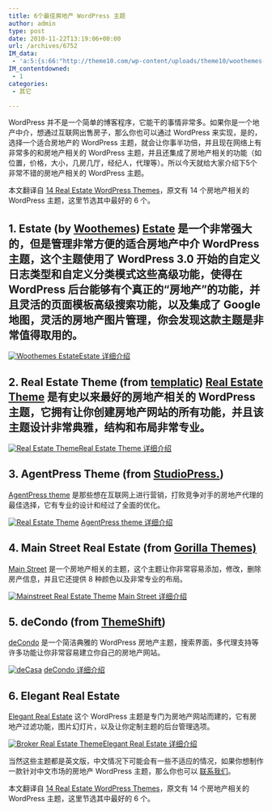 ```yaml
---
title: 6个最佳房地产 WordPress 主题
author: admin
type: post
date: 2010-11-22T13:19:06+00:00
url: /archives/6752
IM_data:
 - 'a:5:{s:66:"http://theme10.com/wp-content/uploads/theme10/woothemes-estate.jpg";s:76:"http://blog.haohtml.com/wp-content/uploads/2011/03/16a9_woothemes-estate.jpg";s:66:"http://fairyfish.net/wp-content/plugins/all-in-one/images/grey.gif";s:64:"http://blog.haohtml.com/wp-content/uploads/2011/03/60ae_grey.gif";s:60:"http://theme10.com/wp-content/uploads/theme10/agentpress.jpg";s:70:"http://blog.haohtml.com/wp-content/uploads/2011/03/f60e_agentpress.jpg";s:60:"http://theme10.com/wp-content/uploads/theme10/mainstreet.jpg";s:70:"http://blog.haohtml.com/wp-content/uploads/2011/03/3916_mainstreet.jpg";s:56:"http://theme10.com/wp-content/uploads/theme10/decasa.jpg";s:66:"http://blog.haohtml.com/wp-content/uploads/2011/03/7d0c_decasa.jpg";}'
IM_contentdowned:
 - 1
categories:
 - 其它

---
```

WordPress 并不是一个简单的博客程序，它能干的事情非常多。如果你是一个地产中介，想通过互联网出售房子，那么你也可以通过 WordPress 来实现，是的，选择一个适合房地产的 WordPress 主题，就会让你事半功倍，并且现在网络上有非常多的和房地产相关的 WordPress 主题，并且还集成了房地产相关的功能（如位置，价格，大小，几房几厅，经纪人，代理等）。所以今天就给大家介绍下5个非常不错的房地产相关的 WordPress 主题。

本文翻译自 [14 Real Estate WordPress Themes](http://theme10.com/best-real-estate-wordpress-themes/ "Permalink to 14 Real Estate WordPress Themes")，原文有 14 个房地产相关的 WordPress 主题，这里节选其中最好的 6 个。

## 1. Estate (by [Woothemes](http://www.woothemes.com/amember/go.php?r=1023&i=l1)) [Estate](http://www.woothemes.com/amember/go.php?r=1023&i=l80) 是一个非常强大的，但是管理非常方便的适合房地产中介 WordPress 主题，这个主题使用了 WordPress 3.0 开始的自定义日志类型和自定义分类模式这些高级功能，使得在 WordPress 后台能够有个真正的“房地产”的功能，并且灵活的页面模板高级搜索功能，以及集成了 Google 地图，灵活的房地产图片管理，你会发现这款主题是非常值得取用的。

[![Woothemes Estate](http://theme10.com/wp-content/uploads/theme10/woothemes-estate.jpg)](http://www.woothemes.com/amember/go.php?r=1023&i=l80)[Estate 详细介绍](http://www.woothemes.com/amember/go.php?r=1023&i=l80)

## 2. Real Estate Theme (from [templatic](http://templatic.com/members/go.php?r=6153&i=l0)) [Real Estate Theme](http://templatic.com/members/go.php?r=6153&i=l35) 是有史以来最好的房地产相关的 WordPress 主题，它拥有让你创建房地产网站的所有功能，并且该主题设计非常典雅，结构和布局非常专业。

[![Real Estate Theme ](http://fairyfish.net/wp-content/plugins/all-in-one/images/grey.gif)](http://templatic.com/members/go.php?r=6153&i=l35)[Real Estate Theme 详细介绍](http://templatic.com/members/go.php?r=6153&i=l35)

## 3. AgentPress Theme (from [StudioPress.](https://www.e-junkie.com/ecom/gb.php?cl=10214&c=ib&aff=30098))

[AgentPress theme][1] 是那些想在互联网上进行营销，打败竞争对手的房地产代理的最佳选择，它有专业的设计和经过了全面的优化。

[![Real Estate Theme ](http://theme10.com/wp-content/uploads/theme10/agentpress.jpg)][1]
[AgentPress theme 详细介绍][1]

## 4. Main Street Real Estate (from [Gorilla Themes)](https://www.e-junkie.com/ecom/gb.php?cl=48418&c=ib&aff=30098)

[Main Street][2] 是一个房地产相关的主题，这个主题让你非常容易添加，修改，删除房产信息，并且它还提供 8 种颜色以及非常专业的布局。

[![Mainstreet Real Estate Theme ](http://theme10.com/wp-content/uploads/theme10/mainstreet.jpg)][2]
[Main Street 详细介绍][2]

## 5. deCondo (from [ThemeShift](https://www.e-junkie.com/ecom/gb.php?cl=66253&c=ib&aff=30098))

[deCondo][3] 是一个简洁典雅的 WordPress 房地产主题，搜索界面，多代理支持等许多功能让你非常容易建立你自己的房地产网站。

[![deCasa](http://theme10.com/wp-content/uploads/theme10/decasa.jpg)][4]
[deCondo 详细介绍][3]

## 6. Elegant Real Estate

[Elegant Real Estate](http://themeforest.net/item/elegant-real-estate/74277?ref=denishua) 这个 WordPress 主题是专门为房地产网站而建的，它有房地产过滤功能，图片幻灯片，以及让你定制主题的后台管理选项。

[![Broker Real Estate Theme ](http://fairyfish.net/wp-content/plugins/all-in-one/images/grey.gif)](http://themeforest.net/item/elegant-real-estate/74277?ref=denishua)[Elegant Real Estate 详细介绍](http://themeforest.net/item/elegant-real-estate/74277?ref=denishua)

当然这些主题都是英文版，中文情况下可能会有一些不适应的情况，如果你想制作一款针对中文市场的房地产 WordPress 主题，那么你也可以 [联系我们](http://wpjam.com/contact)。

本文翻译自 [14 Real Estate WordPress Themes](http://theme10.com/best-real-estate-wordpress-themes/ "Permalink to 14 Real Estate WordPress Themes")，原文有 14 个房地产相关的 WordPress 主题，这里节选其中最好的 6 个。

 [1]: https://www.e-junkie.com/ecom/gb.php?ii=643385&c=ib&aff=30098&cl=10214
 [2]: https://www.e-junkie.com/ecom/gb.php?ii=589678&c=ib&aff=30098&cl=48418
 [3]: https://www.e-junkie.com/ecom/gb.php?ii=597286&c=ib&aff=30098&cl=66253
 [4]: https://www.e-junkie.com/ecom/gb.php?ii=261509&c=ib&aff=30098&cl=66253